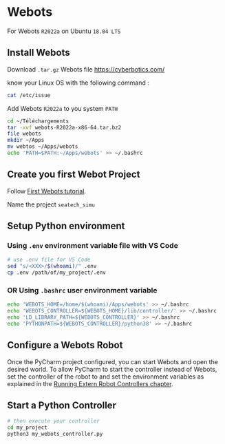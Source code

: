 # Webots

For Webots `R2022a` on Ubuntu `18.04 LTS`

## Install Webots

Download `.tar.gz` Webots file https://cyberbotics.com/

know your Linux OS with the following command :
```bash
cat /etc/issue
```

Add Webots `R2022a` to you system `PATH`
```bash
cd ~/Téléchargements
tar -xvf webots-R2022a-x86-64.tar.bz2
file webots
mkdir ~/Apps
mv webtos ~/Apps/webots
echo 'PATH=$PATH:~/Apps/webots' >> ~/.bashrc
```

## Create you first Webot Project

Follow [First Webots tutorial](https://cyberbotics.com/doc/guide/tutorial-1-your-first-simulation-in-webots?tab-language=python). 

Name the project `seatech_simu`

## Setup Python environment

### Using `.env` environment variable file with **VS Code**
```bash
# use .env file for VS Code
sed "s/<XXX>/$(whoami)/" .env
cp .env /path/of/my_project/.env
```

### **OR** Using `.bashrc` user environment variable
```bash
echo 'WEBOTS_HOME=/home/$(whoami)/Apps/webots' >> ~/.bashrc
echo 'WEBOTS_CONTROLLER=${WEBOTS_HOME}/lib/controller/' >> ~/.bashrc
echo 'LD_LIBRARY_PATH=${WEBOTS_CONTROLLER}' >> ~/.bashrc
echo 'PYTHONPATH=${WEBOTS_CONTROLLER}/python38' >> ~/.bashrc
```

## Configure a Webots Robot

Once the PyCharm project configured, you can start Webots and open the desired world. To allow PyCharm to start the controller instead of Webots, set the controller of the robot to <extern> and set the environment variables as explained in the [Running Extern Robot Controllers chapter](https://cyberbotics.com/doc/guide/running-extern-robot-controllers?tab-language=python).

## Start a Python Controller

```bash
# then execute your controller
cd my_project
python3 my_webots_controller.py
```